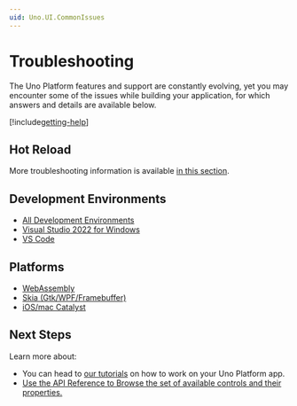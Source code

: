 ```yaml
---
uid: Uno.UI.CommonIssues
---
```


# Troubleshooting

The Uno Platform features and support are constantly evolving, yet you may encounter some of the issues while building your application, for which answers and details are available below.

[!include[getting-help](getting-help.md)]

## Hot Reload

More troubleshooting information is available [in this section](xref:Uno.Features.HotReload#troubleshooting).

## Development Environments

- [All Development Environments](xref:Uno.UI.CommonIssues.AllIDEs)
- [Visual Studio 2022 for Windows](xref:Uno.UI.CommonIssues.vs2022)
- [VS Code](xref:Uno.UI.CommonIssues.vscode)

## Platforms

- [WebAssembly](xref:Uno.UI.CommonIssues.Wasm)
- [Skia (Gtk/WPF/Framebuffer)](xref:Uno.UI.CommonIssues.Skia)
- [iOS/mac Catalyst](xref:Uno.UI.CommonIssues.IosCatalyst)

## Next Steps

Learn more about:

- You can head to [our tutorials](xref:Uno.GettingStarted.Tutorial1) on how to work on your Uno Platform app.
- <a href="implemented-views.md">Use the API Reference to Browse the set of available controls and their properties.</a>
